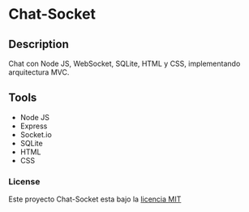 # Chat-Socket

## Description

Chat con Node JS, WebSocket, SQLite, HTML y CSS, implementando arquitectura MVC.

## Tools

- Node JS
- Express
- Socket.io
- SQLite
- HTML
- CSS

### License

Este proyecto Chat-Socket esta bajo la [licencia MIT](https://opensource.org/licenses/MIT)
